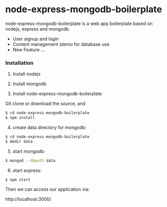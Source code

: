# node-express-mongodb-boilerplate

node-express-mongodb-boilerplate is a web app boilerplate based on nodejs, express and mongodb.

  - User signup and login
  - Content management (demo for database use
  - New Feature ...
  
### Installation

1) Install nodejs

2) Install mongodb

3) Install node-express-mongodb-boilerplate

Git clone or download the source, and

```sh
$ cd node-express-mongodb-boilerplate
$ npm install
```
4) create data directory for mongodb:
```sh
$ cd node-express-mongodb-boilerplate
$ mkdir data
```
5) start mongodb:
```sh
$ mongod --dbpath data
```
6) start express:
```sh
$ npm start
```

Then we can access our application via:

http://localhost:3000/

